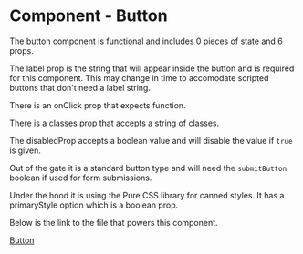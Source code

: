 # Component - Button

The button component is functional and includes 0 pieces of state and 6 props.

The label prop is the string that will appear inside the button and is required for this component. This may change in time to accomodate scripted buttons that don't need a label string.

There is an onClick prop that expects function.

There is a classes prop that accepts a string of classes.

The disabledProp accepts a boolean value and will disable the value if `true` is given.

Out of the gate it is a standard button type and will need the `submitButton` boolean if used for form submissions.

Under the hood it is using the Pure CSS library for canned styles.
It has a primaryStyle option which is a boolean prop.

Below is the link to the file that powers this component.

[Button](https://github.com/joeHillman/react-workbench/blob/master/src/components/Button.js)
